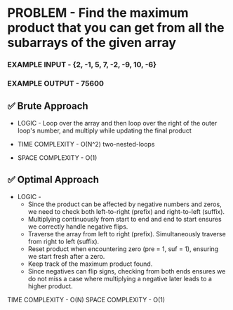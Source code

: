 # PROBLEM - Find the maximum product that you can get from all the subarrays of the given array


### EXAMPLE INPUT - {2, -1, 5, 7, -2, -9, 10, -6}
### EXAMPLE OUTPUT - 75600


## ✅ Brute Approach

- LOGIC - Loop over the array and then loop over the right of the outer loop's number, and multiply while
updating the final product

- TIME COMPLEXITY - O(N^2) two-nested-loops
- SPACE COMPLEXITY - O(1)

## ✅ Optimal Approach

- LOGIC - 
    - Since the product can be affected by negative numbers and zeros, we need to check both left-to-right (prefix) and right-to-left (suffix).
    - Multiplying continuously from start to end and end to start ensures we correctly handle negative flips.
    - Traverse the array from left to right (prefix).
    Simultaneously traverse from right to left (suffix).
    - Reset product when encountering zero (pre = 1, suf = 1), ensuring we start fresh after a zero.
    - Keep track of the maximum product found.
    - Since negatives can flip signs, checking from both ends ensures we do not miss a case where multiplying a negative later leads to a higher product.

TIME COMPLEXITY - O(N) 
SPACE COMPLEXITY - O(1)